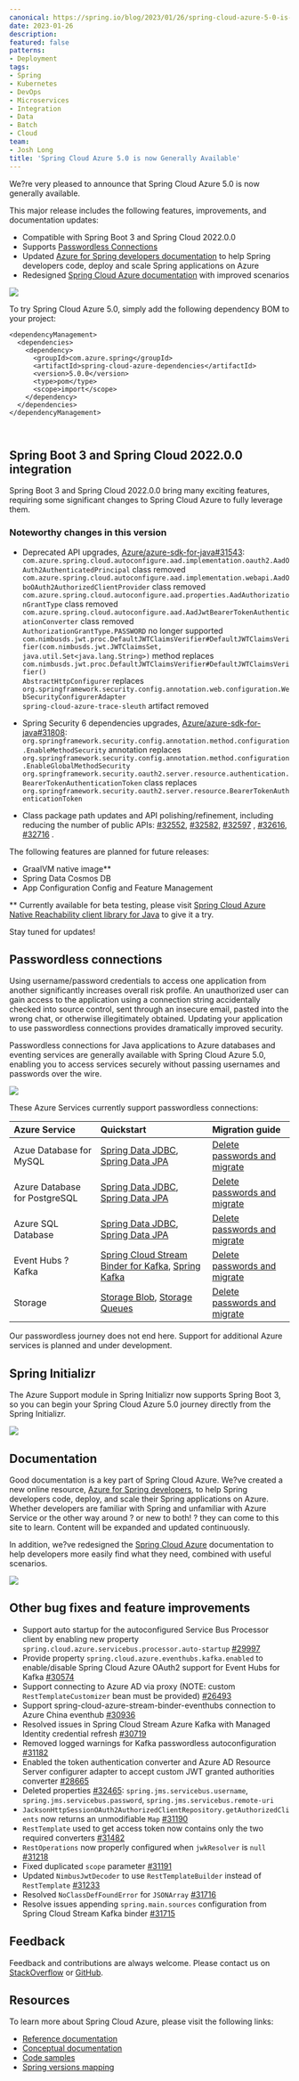 ```yaml
---
canonical: https://spring.io/blog/2023/01/26/spring-cloud-azure-5-0-is-now-generally-available
date: 2023-01-26
description: 
featured: false
patterns:
- Deployment
tags:
- Spring
- Kubernetes
- DevOps
- Microservices
- Integration
- Data
- Batch
- Cloud
team:
- Josh Long
title: 'Spring Cloud Azure 5.0 is now Generally Available'
---
```


<div>
 <p>We?re very pleased to announce that Spring Cloud Azure 5.0 is now generally available.</p>
 <p>This major release includes the following features, improvements, and documentation updates:</p>
 <ul>
  <li>Compatible with Spring Boot 3 and Spring Cloud 2022.0.0</li>
  <li>Supports <a href="https://learn.microsoft.com/azure/developer/intro/passwordless-overview">Passwordless Connections</a></li>
  <li>Updated <a href="https://learn.microsoft.com/en-us/azure/developer/java/spring/">Azure for Spring developers documentation</a> to help Spring developers code, deploy and scale Spring applications on Azure</li>
  <li>Redesigned <a href="https://learn.microsoft.com/en-us/azure/developer/java/spring-framework/">Spring Cloud Azure documentation</a> with improved scenarios</li>
 </ul>
 <img src="https://github.com/joshlong/blog-images/raw/master/spring-cloud-azure-5-ga/upgrades.jpg">
 <p>To try Spring Cloud Azure 5.0, simply add the following dependency BOM to your project:</p>
 <pre><code class="prettyprint">&lt;dependencyManagement&gt;
  &lt;dependencies&gt;
    &lt;dependency&gt;
      &lt;groupId&gt;com.azure.spring&lt;/groupId&gt;
      &lt;artifactId&gt;spring-cloud-azure-dependencies&lt;/artifactId&gt;
      &lt;version&gt;5.0.0&lt;/version&gt;
      &lt;type&gt;pom&lt;/type&gt;
      &lt;scope&gt;import&lt;/scope&gt;
    &lt;/dependency&gt;
  &lt;/dependencies&gt;
&lt;/dependencyManagement&gt;

</code></pre>
 <h2><a href="#spring-boot-3-and-spring-cloud-2022-0-0-integration" class="anchor" name="spring-boot-3-and-spring-cloud-2022-0-0-integration"></a>Spring Boot 3 and Spring Cloud 2022.0.0 integration</h2>
 <p>Spring Boot 3 and Spring Cloud 2022.0.0 bring many exciting features, requiring some significant changes to Spring Cloud Azure to fully leverage them.</p>
 <h3><a href="#noteworthy-changes-in-this-version" class="anchor" name="noteworthy-changes-in-this-version"></a>Noteworthy changes in this version</h3>
 <ul>
  <li><p>Deprecated API upgrades, <a href="https://github.com/Azure/azure-sdk-for-java/pull/31543">Azure/azure-sdk-for-java#31543</a>:<br><code>com.azure.spring.cloud.autoconfigure.aad.implementation.oauth2.AadOAuth2AuthenticatedPrincipal</code> class removed<br><code>com.azure.spring.cloud.autoconfigure.aad.implementation.webapi.AadOboOAuth2AuthorizedClientProvider</code> class removed<br><code>com.azure.spring.cloud.autoconfigure.aad.properties.AadAuthorizationGrantType</code> class removed<br><code>com.azure.spring.cloud.autoconfigure.aad.AadJwtBearerTokenAuthenticationConverter</code> class removed<br><code>AuthorizationGrantType.PASSWORD</code> no longer supported<br><code>com.nimbusds.jwt.proc.DefaultJWTClaimsVerifier#DefaultJWTClaimsVerifier(com.nimbusds.jwt.JWTClaimsSet, java.util.Set&lt;java.lang.String&gt;)</code> method replaces <code>com.nimbusds.jwt.proc.DefaultJWTClaimsVerifier#DefaultJWTClaimsVerifier()</code><br><code>AbstractHttpConfigurer</code> replaces <code>org.springframework.security.config.annotation.web.configuration.WebSecurityConfigurerAdapter</code><br><code>spring-cloud-azure-trace-sleuth</code> artifact removed</p></li>
  <li><p>Spring Security 6 dependencies upgrades, <a href="https://Azure/azure-sdk-for-java#31808">Azure/azure-sdk-for-java#31808</a>:<br><code>org.springframework.security.config.annotation.method.configuration.EnableMethodSecurity</code> annotation replaces <code>org.springframework.security.config.annotation.method.configuration.EnableGlobalMethodSecurity</code><br><code>org.springframework.security.oauth2.server.resource.authentication.BearerTokenAuthenticationToken</code> class replaces <code>org.springframework.security.oauth2.server.resource.BearerTokenAuthenticationToken</code></p></li>
  <li><p>Class package path updates and API polishing/refinement, including reducing the number of public APIs: <a href="https://github.com/Azure/azure-sdk-for-java#32552">#32552</a>, <a href="https://github.com/Azure/azure-sdk-for-java#32552">#32582</a>, <a href="https://github.com/Azure/azure-sdk-for-java#32597">#32597</a> , <a href="https://github.com/Azure/azure-sdk-for-java#32616">#32616</a>, <a href="https://Azure/azure-sdk-for-java#32716">#32716</a> .</p></li>
 </ul>
 <p>The following features are planned for future releases:</p>
 <ul>
  <li>GraalVM native image**</li>
  <li>Spring Data Cosmos DB</li>
  <li>App Configuration Config and Feature Management</li>
 </ul>
 <p>** Currently available for beta testing, please visit <a href="https://github.com/Azure/azure-sdk-for-java/tree/feature/spring-boot-3/sdk/spring/spring-cloud-azure-native-reachability">Spring Cloud Azure Native Reachability client library for Java</a> to give it a try.</p>
 <p>Stay tuned for updates!</p>
 <h2><a href="#passwordless-connections" class="anchor" name="passwordless-connections"></a>Passwordless connections</h2>
 <p>Using username/password credentials to access one application from another significantly increases overall risk profile. An unauthorized user can gain access to the application using a connection string accidentally checked into source control, sent through an insecure email, pasted into the wrong chat, or otherwise illegitimately obtained. Updating your application to use passwordless connections provides dramatically improved security.</p>
 <p>Passwordless connections for Java applications to Azure databases and eventing services are generally available with Spring Cloud Azure 5.0, enabling you to access services securely without passing usernames and passwords over the wire.</p>
 <img src="https://github.com/joshlong/blog-images/raw/master/spring-cloud-azure-5-ga/passwordless.png">
 <p>These Azure Services currently support passwordless connections:</p>
 <table>
  <thead>
   <tr>
    <th align="left">Azure Service </th>
    <th align="left">Quickstart </th>
    <th align="left">Migration guide </th>
   </tr>
  </thead>
  <tbody>
   <tr>
    <td align="left">Azue Database for MySQL </td>
    <td align="left"><a href="https://learn.microsoft.com/en-us/azure/developer/java/spring-framework/configure-spring-data-jpa-with-azure-mysql?tabs=passwordless&amp;toc=%2Fazure%2Fdeveloper%2Fintro%2Ftoc.json&amp;bc=%2Fazure%2Fdeveloper%2Fintro%2Fbreadcrumb%2Ftoc.json">Spring Data JDBC</a>, <a href="https://learn.microsoft.com/en-us/azure/developer/java/spring-framework/configure-spring-data-jdbc-with-azure-mysql?tabs=passwordless&amp;toc=%2Fazure%2Fdeveloper%2Fintro%2Ftoc.json&amp;bc=%2Fazure%2Fdeveloper%2Fintro%2Fbreadcrumb%2Ftoc.json">Spring Data JPA</a> </td>
    <td align="left"><a href="https://learn.microsoft.com/en-us/azure/developer/java/spring-framework/migrate-mysql-to-passwordless-connection?toc=%2Fazure%2Fdeveloper%2Fintro%2Ftoc.json&amp;bc=%2Fazure%2Fdeveloper%2Fintro%2Fbreadcrumb%2Ftoc.json&amp;tabs=sign-in-azure-cli%2Cjava%2Capp-service%2Capp-service-identity">Delete passwords and migrate</a> </td>
   </tr>
   <tr>
    <td align="left">Azure Database for PostgreSQL </td>
    <td align="left"><a href="https://learn.microsoft.com/en-us/azure/developer/java/spring-framework/configure-spring-data-jpa-with-azure-postgresql?tabs=passwordless&amp;toc=%2Fazure%2Fdeveloper%2Fintro%2Ftoc.json&amp;bc=%2Fazure%2Fdeveloper%2Fintro%2Fbreadcrumb%2Ftoc.json">Spring Data JDBC</a>, <a href="https://learn.microsoft.com/en-us/azure/developer/java/spring-framework/configure-spring-data-jdbc-with-azure-postgresql?tabs=passwordless&amp;toc=%2Fazure%2Fdeveloper%2Fintro%2Ftoc.json&amp;bc=%2Fazure%2Fdeveloper%2Fintro%2Fbreadcrumb%2Ftoc.json">Spring Data JPA</a> </td>
    <td align="left"><a href="https://learn.microsoft.com/en-us/azure/developer/java/spring-framework/migrate-sql-database-to-passwordless-connection?toc=%2Fazure%2Fdeveloper%2Fintro%2Ftoc.json&amp;bc=%2Fazure%2Fdeveloper%2Fintro%2Fbreadcrumb%2Ftoc.json&amp;tabs=java%2Capp-service%2Cassign-role-service-connector">Delete passwords and migrate</a> </td>
   </tr>
   <tr>
    <td align="left">Azure SQL Database </td>
    <td align="left"><a href="https://learn.microsoft.com/en-us/azure/developer/java/spring-framework/deploy-passwordless-spring-database-app?tabs=sqlserver&amp;toc=%2Fazure%2Fdeveloper%2Fintro%2Ftoc.json&amp;bc=%2Fazure%2Fdeveloper%2Fintro%2Fbreadcrumb%2Ftoc.json">Spring Data JDBC</a>, <a href="https://learn.microsoft.com/en-us/azure/developer/java/spring-framework/deploy-passwordless-spring-database-app?tabs=sqlserver&amp;toc=%2Fazure%2Fdeveloper%2Fintro%2Ftoc.json&amp;bc=%2Fazure%2Fdeveloper%2Fintro%2Fbreadcrumb%2Ftoc.json">Spring Data JPA</a> </td>
    <td align="left"><a href="https://learn.microsoft.com/en-us/azure/developer/java/spring-framework/migrate-sql-database-to-passwordless-connection?toc=%2Fazure%2Fdeveloper%2Fintro%2Ftoc.json&amp;bc=%2Fazure%2Fdeveloper%2Fintro%2Fbreadcrumb%2Ftoc.json&amp;tabs=java%2Capp-service%2Cassign-role-service-connector">Delete passwords and migrate</a> </td>
   </tr>
   <tr>
    <td align="left">Event Hubs ? Kafka </td>
    <td align="left"><a href="https://learn.microsoft.com/en-us/azure/developer/java/spring-framework/migrate-kafka-to-passwordless-connection?tabs=azure-portal%2Csign-in-azure-cli%2Cspring-cloud-stream-kafka%2Cservice-connector%2Cassign-role-azure-portal">Spring Cloud Stream Binder for Kafka</a>, <a href="https://learn.microsoft.com/en-us/azure/developer/java/spring-framework/migrate-kafka-to-passwordless-connection?tabs=azure-portal%2Csign-in-azure-cli%2Cspring-cloud-stream-kafka%2Cservice-connector%2Cassign-role-azure-portal">Spring Kafka</a> </td>
    <td align="left"><a href="https://learn.microsoft.com/en-us/azure/developer/java/spring-framework/migrate-kafka-to-passwordless-connection?toc=%2Fazure%2Fdeveloper%2Fintro%2Ftoc.json&amp;bc=%2Fazure%2Fdeveloper%2Fintro%2Fbreadcrumb%2Ftoc.json&amp;tabs=azure-portal%2Csign-in-azure-cli%2Cjava-kafka%2Cservice-connector%2Cservice-connector-identity%2Cassign-role-service-connector">Delete passwords and migrate</a> </td>
   </tr>
   <tr>
    <td align="left">Storage </td>
    <td align="left"><a href="https://learn.microsoft.com/en-us/azure/storage/blobs/storage-quickstart-blobs-java?toc=%2Fazure%2Fdeveloper%2Fintro%2Ftoc.json&amp;bc=%2Fazure%2Fdeveloper%2Fintro%2Fbreadcrumb%2Ftoc.json&amp;tabs=powershell%2Cmanaged-identity%2Croles-azure-portal%2Csign-in-azure-cli">Storage Blob</a>, <a href="https://learn.microsoft.com/en-us/azure/storage/queues/storage-quickstart-queues-java?toc=%2Fazure%2Fdeveloper%2Fintro%2Ftoc.json&amp;bc=%2Fazure%2Fdeveloper%2Fintro%2Fbreadcrumb%2Ftoc.json&amp;tabs=powershell%2Cpasswordless%2Croles-azure-portal%2Cenvironment-variable-windows%2Csign-in-azure-cli">Storage Queues</a> </td>
    <td align="left"><a href="https://learn.microsoft.com/en-us/azure/storage/common/migrate-azure-credentials?toc=%2Fazure%2Fdeveloper%2Fintro%2Ftoc.json&amp;bc=%2Fazure%2Fdeveloper%2Fintro%2Fbreadcrumb%2Ftoc.json&amp;tabs=roles-azure-portal%2Csign-in-azure-cli%2Cservice-connector%2Cservice-connector-identity%2Cassign-role-service-connector">Delete passwords and migrate</a> </td>
   </tr>
  </tbody>
 </table>
 <p>Our passwordless journey does not end here. Support for additional Azure services is planned and under development.</p>
 <h2><a href="#spring-initializr" class="anchor" name="spring-initializr"></a>Spring Initializr</h2>
 <p>The Azure Support module in Spring Initializr now supports Spring Boot 3, so you can begin your Spring Cloud Azure 5.0 journey directly from the Spring Initializr.</p>
 <img src="https://github.com/joshlong/blog-images/raw/master/spring-cloud-azure-5-ga/initializr.png">
 <h2><a href="#documentation" class="anchor" name="documentation"></a>Documentation</h2>
 <p>Good documentation is a key part of Spring Cloud Azure. We?ve created a new online resource, <a href="https://learn.microsoft.com/en-us/azure/developer/java/spring/">Azure for Spring developers</a>, to help Spring developers code, deploy, and scale their Spring applications on Azure. Whether developers are familiar with Spring and unfamiliar with Azure Service or the other way around ? or new to both! ? they can come to this site to learn. Content will be expanded and updated continuously.</p>
 <p>In addition, we?ve redesigned the <a href="https://learn.microsoft.com/en-us/azure/developer/java/spring-framework/">Spring Cloud Azure</a> documentation to help developers more easily find what they need, combined with useful scenarios.</p>
 <img src="https://github.com/joshlong/blog-images/raw/master/spring-cloud-azure-5-ga/docs.png">
 <h2><a href="#other-bug-fixes-and-feature-improvements" class="anchor" name="other-bug-fixes-and-feature-improvements"></a>Other bug fixes and feature improvements</h2>
 <ul>
  <li>Support auto startup for the autoconfigured Service Bus Processor client by enabling new property <code>spring.cloud.azure.servicebus.processor.auto-startup</code> <a href="https://github.com/Azure/azure-sdk-for-java#29997">#29997</a></li>
  <li>Provide property <code>spring.cloud.azure.eventhubs.kafka.enabled</code> to enable/disable Spring Cloud Azure OAuth2 support for Event Hubs for Kafka <a href="https://github.com/Azure/azure-sdk-for-java#30574">#30574</a></li>
  <li>Support connecting to Azure AD via proxy (NOTE: custom <code>RestTemplateCustomizer</code> bean must be provided) <a href="https://github.com/Azure/azure-sdk-for-java#26493">#26493</a></li>
  <li>Support spring-cloud-azure-stream-binder-eventhubs connection to Azure China eventhub <a href="https://github.com/Azure/azure-sdk-for-java#30936">#30936</a></li>
  <li>Resolved issues in Spring Cloud Stream Azure Kafka with Managed Identity credential refresh <a href="https://github.com/Azure/azure-sdk-for-java#30719">#30719</a></li>
  <li>Removed logged warnings for Kafka passwordless autoconfiguration <a href="https://github.com/Azure/azure-sdk-for-java#31182">#31182</a></li>
  <li>Enabled the token authentication converter and Azure AD Resource Server configurer adapter to accept custom JWT granted authorities converter <a href="https://github.com/Azure/azure-sdk-for-java#28665">#28665</a></li>
  <li>Deleted properties <a href="https://github.com/Azure/azure-sdk-for-java#32465">#32465</a>: <code>spring.jms.servicebus.username</code>,<br><code>spring.jms.servicebus.password</code>, <code>spring.jms.servicebus.remote-uri</code></li>
  <li><code>JacksonHttpSessionOAuth2AuthorizedClientRepository.getAuthorizedClients</code> now returns an unmodifiable <code>Map</code> <a href="https://github.com/Azure/azure-sdk-for-java#31190">#31190</a></li>
  <li><code>RestTemplate</code> used to get access token now contains only the two required converters <a href="https://github.com/Azure/azure-sdk-for-java#31482">#31482</a></li>
  <li><code>RestOperations</code> now properly configured when <code>jwkResolver</code> is <code>null</code> <a href="https://github.com/Azure/azure-sdk-for-java#31218">#31218</a></li>
  <li>Fixed duplicated <code>scope</code> parameter <a href="https://github.com/Azure/azure-sdk-for-java#31191">#31191</a></li>
  <li>Updated <code>NimbusJwtDecoder</code> to use <code>RestTemplateBuilder</code> instead of <code>RestTemplate</code> <a href="https://github.com/Azure/azure-sdk-for-java#31233">#31233</a></li>
  <li>Resolved <code>NoClassDefFoundError</code> for <code>JSONArray</code> <a href="https://github.com/Azure/azure-sdk-for-java#31716">#31716</a></li>
  <li>Resolve issues appending <code>spring.main.sources</code> configuration from Spring Cloud Stream Kafka binder <a href="https://github.com/Azure/azure-sdk-for-java#31715">#31715</a></li>
 </ul>
 <h2><a href="#feedback" class="anchor" name="feedback"></a>Feedback</h2>
 <p>Feedback and contributions are always welcome. Please contact us on <a href="https://stackoverflow.com/questions/tagged/spring-cloud-azure">StackOverflow</a> or <a href="https://github.com/Azure/azure-sdk-for-java/issues?q=is%3Aissue%20is%3Aopen%20label%3Aazure-spring">GitHub</a>.</p>
 <h2><a href="#resources" class="anchor" name="resources"></a>Resources</h2>
 <p>To learn more about Spring Cloud Azure, please visit the following links:</p>
 <ul>
  <li><a href="https://microsoft.github.io/spring-cloud-azure/current/reference/html/index.html">Reference documentation</a></li>
  <li><a href="https://aka.ms/spring/msdocs">Conceptual documentation</a></li>
  <li><a href="https://aka.ms/spring/samples">Code samples</a></li>
  <li><a href="https://aka.ms/spring/versions">Spring versions mapping</a></li>
 </ul>
</div>

